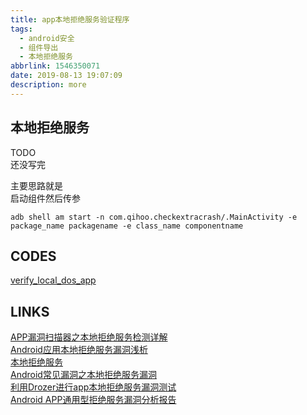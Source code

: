 ```yaml
---
title: app本地拒绝服务验证程序
tags:
  - android安全
  - 组件导出
  - 本地拒绝服务
abbrlink: 1546350071
date: 2019-08-13 19:07:09
description: more
---
```


## 本地拒绝服务
TODO  
还没写完  

主要思路就是  
启动组件然后传参  

```
adb shell am start -n com.qihoo.checkextracrash/.MainActivity -e package_name packagename -e class_name componentname

```

## CODES

[verify_local_dos_app](https://github.com/tea9/verify_local_dos_app)  

## LINKS

[APP漏洞扫描器之本地拒绝服务检测详解](https://bbs.pediy.com/thread-213434.htm)  
[Android应用本地拒绝服务漏洞浅析](http://www.droidsec.cn/android%e5%ba%94%e7%94%a8%e6%9c%ac%e5%9c%b0%e6%8b%92%e7%bb%9d%e6%9c%8d%e5%8a%a1%e6%bc%8f%e6%b4%9e%e6%b5%85%e6%9e%90/)  
[本地拒绝服务](https://www.jianshu.com/p/fa27cdbca90d)  
[Android常见漏洞之本地拒绝服务漏洞](https://bbs.ichunqiu.com/thread-38078-1-1.html)  
[利用Drozer进行app本地拒绝服务漏洞测试](http://rui0.cn/archives/30)  
[Android APP通用型拒绝服务漏洞分析报告](
)  
